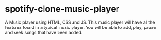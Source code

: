 # spotify-clone-music-player
A Music player using HTML, CSS and JS. This music player will have all the features found in a typical music player. You will be able to add, play, pause and seek songs that have been added. 
